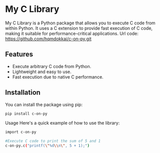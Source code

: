 # My C Library

My C Library is a Python package that allows you to execute C code from within Python. It uses a C extension to provide fast execution of C code, making it suitable for performance-critical applications.
Url code: https://github.com/hqmdokkai/c-on-py.git
## Features

- Execute arbitrary C code from Python.
- Lightweight and easy to use.
- Fast execution due to native C performance.

## Installation

You can install the package using pip:

```bash
pip install c-on-py
```
Usage
Here's a quick example of how to use the library:
```bash
import c-on-py

#Execute C code to print the sum of 5 and 1
c-on-py.c("printf(\"%d\\n\", 5 + 1);")

